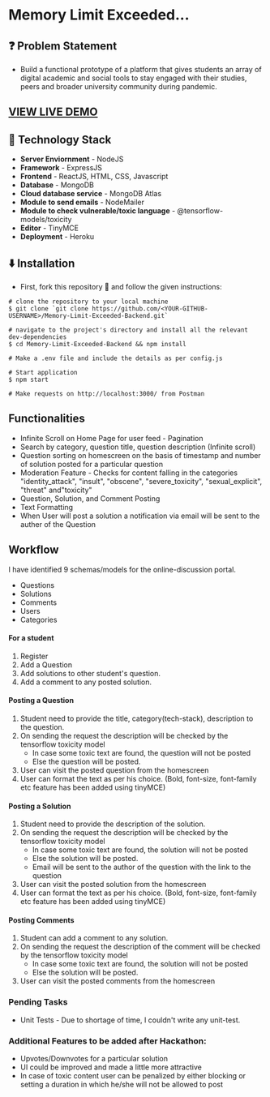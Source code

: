 # Memory Limit Exceeded...

## ❓ Problem Statement

- Build a functional prototype of a platform that gives students an array of digital academic and social tools to stay engaged with their studies, peers and broader university community during pandemic.

## [VIEW LIVE DEMO](https://peaceful-fortress-48629.herokuapp.com)

## 🚧 Technology Stack

- **Server Enviornment** - NodeJS
- **Framework** - ExpressJS
- **Frontend** - ReactJS, HTML, CSS, Javascript
- **Database** - MongoDB
- **Cloud database service** - MongoDB Atlas
- **Module to send emails** - NodeMailer
- **Module to check vulnerable/toxic language** - @tensorflow-models/toxicity
- **Editor** - TinyMCE
- **Deployment** - Heroku

## ⬇️ Installation

- First, fork this repository 🍴 and follow the given instructions:

```
# clone the repository to your local machine
$ git clone `git clone https://github.com/<YOUR-GITHUB-USERNAME>/Memory-Limit-Exceeded-Backend.git`

# navigate to the project's directory and install all the relevant dev-dependencies
$ cd Memory-Limit-Exceeded-Backend && npm install

# Make a .env file and include the details as per config.js

# Start application
$ npm start

# Make requests on http://localhost:3000/ from Postman
```

## Functionalities

- Infinite Scroll on Home Page for user feed - Pagination
- Search by category, question title, question description (Infinite scroll)
- Question sorting on homescreen on the basis of timestamp and number of solution posted for a particular question
- Moderation Feature - Checks for content falling in the categories "identity_attack", "insult", "obscene", "severe_toxicity", "sexual_explicit", "threat" and"toxicity"
- Question, Solution, and Comment Posting
- Text Formatting
- When User will post a solution a notification via email will be sent to the auther of the Question

## Workflow

I have identified 9 schemas/models for the online-discussion portal.

- Questions
- Solutions
- Comments
- Users
- Categories

#### For a student

1. Register
2. Add a Question
3. Add solutions to other student's question.
4. Add a comment to any posted solution.

#### Posting a Question

1. Student need to provide the title, category(tech-stack), description to the question.
2. On sending the request the description will be checked by the tensorflow toxicity model
   - In case some toxic text are found, the question will not be posted
   - Else the question will be posted.
3. User can visit the posted question from the homescreen
4. User can format the text as per his choice. (Bold, font-size, font-family etc feature has been added using tinyMCE)

#### Posting a Solution

1. Student need to provide the description of the solution.
2. On sending the request the description will be checked by the tensorflow toxicity model
   - In case some toxic text are found, the solution will not be posted
   - Else the solution will be posted.
   - Email will be sent to the author of the question with the link to the question
3. User can visit the posted solution from the homescreen
4. User can format the text as per his choice. (Bold, font-size, font-family etc feature has been added using tinyMCE)

#### Posting Comments

1. Student can add a comment to any solution.
2. On sending the request the description of the comment will be checked by the tensorflow toxicity model
   - In case some toxic text are found, the solution will not be posted
   - Else the solution will be posted.
3. User can visit the posted comments from the homescreen

### Pending Tasks

- Unit Tests - Due to shortage of time, I couldn't write any unit-test.

### Additional Features to be added after Hackathon:

- Upvotes/Downvotes for a particular solution
- UI could be improved and made a little more attractive
- In case of toxic content user can be penalized by either blocking or setting a duration in which he/she will not be allowed to post
